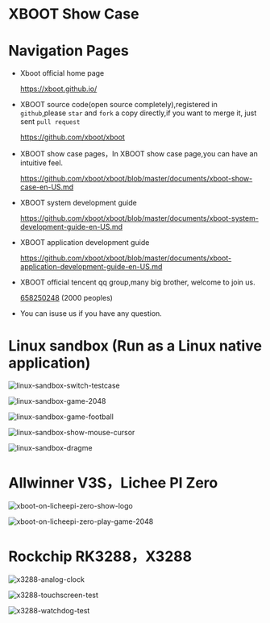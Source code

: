 # XBOOT Show Case

# Navigation Pages

* Xboot official home page

  https://xboot.github.io/

* XBOOT source code(open source completely),registered in `github`,please `star` and `fork` a copy directly,if you want to merge it, just sent `pull request`

  https://github.com/xboot/xboot

* XBOOT show case pages，In XBOOT show case page,you can have an intuitive feel.

  https://github.com/xboot/xboot/blob/master/documents/xboot-show-case-en-US.md

* XBOOT system development guide

  https://github.com/xboot/xboot/blob/master/documents/xboot-system-development-guide-en-US.md

* XBOOT application development guide

  https://github.com/xboot/xboot/blob/master/documents/xboot-application-development-guide-en-US.md

* XBOOT official tencent qq group,many big brother, welcome to join us.

  [658250248](https://jq.qq.com/?_wv=1027&k=5BOkXYO) (2000 peoples)

* You can isuse us if you have any question.

# Linux sandbox (Run as a Linux native application)

![linux-sandbox-switch-testcase](https://github.com/xboot/xboot/raw/master/documents/images/linux-sandbox-switch-testcase.gif)

![linux-sandbox-game-2048](https://github.com/xboot/xboot/raw/master/documents/images/linux-sandbox-game-2048.gif)

![linux-sandbox-game-football](https://github.com/xboot/xboot/raw/master/documents/images/linux-sandbox-game-football.gif)

![linux-sandbox-show-mouse-cursor](https://github.com/xboot/xboot/raw/master/documents/images/linux-sandbox-show-mouse-cursor.gif)

![linux-sandbox-dragme](https://github.com/xboot/xboot/raw/master/documents/images/linux-sandbox-dragme.gif)

# Allwinner V3S，Lichee PI Zero

![xboot-on-licheepi-zero-show-logo](https://github.com/xboot/xboot/raw/master/documents/images/xboot-on-licheepi-zero-show-logo.jpg)

![xboot-on-licheepi-zero-play-game-2048](https://github.com/xboot/xboot/raw/master/documents/images/xboot-on-licheepi-zero-play-game-2048.jpg)

# Rockchip RK3288，X3288

![x3288-analog-clock](https://github.com/xboot/xboot/raw/master/documents/images/x3288-analog-clock.jpg)

![x3288-touchscreen-test](https://github.com/xboot/xboot/raw/master/documents/images/x3288-touchscreen-test.jpg)

![x3288-watchdog-test](https://github.com/xboot/xboot/raw/master/documents/images/x3288-watchdog-test.jpg)
